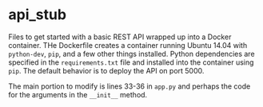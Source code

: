 api_stub
========

Files to get started with a basic REST API wrapped up into a Docker container.
THe Dockerfile creates a container running Ubuntu 14.04 with `python-dev`,
`pip`, and a few other things installed. Python dependencies are specified
in the `requirements.txt` file and installed into the container using `pip`.
The default behavior is to deploy the API on port 5000. 

The main portion to modify is lines 33-36 in `app.py` and perhaps the code for
the arguments in the `__init__` method.
